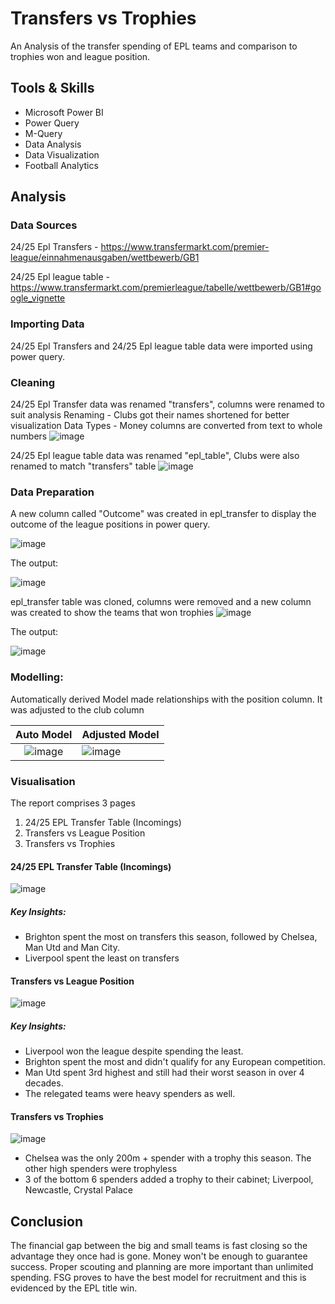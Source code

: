 # Transfers vs Trophies
An Analysis of the transfer spending of EPL teams and comparison to trophies won and league position.

## Tools & Skills
- Microsoft Power BI
- Power Query
- M-Query
- Data Analysis
- Data Visualization
- Football Analytics

## Analysis

### Data Sources
24/25 Epl Transfers - https://www.transfermarkt.com/premier-league/einnahmenausgaben/wettbewerb/GB1

24/25 Epl league table - https://www.transfermarkt.com/premierleague/tabelle/wettbewerb/GB1#google_vignette

### Importing Data
24/25 Epl Transfers and 24/25 Epl league table data were imported using power query. 

### Cleaning
24/25 Epl Transfer data was renamed "transfers", columns were renamed to suit analysis
Renaming - Clubs got their names shortened for better visualization
Data Types - Money columns are converted from text to whole numbers
![image](https://github.com/user-attachments/assets/11cd70d0-de01-41d6-9aba-6025f603d604)

24/25 Epl league table data was renamed "epl_table", Clubs were also renamed to match "transfers" table
![image](https://github.com/user-attachments/assets/a92dda9e-616f-45b2-8450-17244c229fef)


### Data Preparation
A new column called "Outcome" was created in epl_transfer to display the outcome of the league positions in power query.

![image](https://github.com/user-attachments/assets/ac1f4c7c-a302-444a-9241-3e46212842ab)

The output:

![image](https://github.com/user-attachments/assets/494565bb-81b7-401f-aa27-513e7508dc6e)


epl_transfer table was cloned, columns were removed and a new column was created to show the teams that won trophies
![image](https://github.com/user-attachments/assets/e838ddb4-bb2f-4d57-8049-317ac964e9f9)

The output:

![image](https://github.com/user-attachments/assets/1901d7cf-a6c2-4593-a2a5-90e7b51d9149)



### Modelling:
Automatically derived Model made relationships with the position column. It was adjusted to the club column

Auto Model                                  |                      Adjusted Model
:------------------------------------------:|----------------------------------------|
![image](https://github.com/user-attachments/assets/e3be9f90-e16b-451e-b6d1-7322fc58be14)     |       ![image](https://github.com/user-attachments/assets/f4ac2140-e552-4e8b-8c67-86eeb0c69f71)

### Visualisation

The report comprises 3 pages

1. 24/25 EPL Transfer Table (Incomings)
2. Transfers vs League Position
3. Transfers vs Trophies


#### 24/25 EPL Transfer Table (Incomings)
![image](https://github.com/user-attachments/assets/8b03e161-e7a5-4e0f-b46c-7f49342ae0d6)

##### Key Insights:
- Brighton spent the most on transfers this season, followed by Chelsea, Man Utd and Man City.
- Liverpool spent the least on transfers


#### Transfers vs League Position
![image](https://github.com/user-attachments/assets/b20ec74e-134a-46c4-8611-7467b29c8515)

##### Key Insights:
- Liverpool won the league despite spending the least.
- Brighton spent the most and didn't qualify for any European competition.
- Man Utd spent 3rd highest and still had their worst season in over 4 decades.
- The relegated teams were heavy spenders as well.

#### Transfers vs Trophies
![image](https://github.com/user-attachments/assets/decce0c1-a803-49fb-9e0a-6fa131a9fe66)
- Chelsea was the only 200m + spender with a trophy this season. The other high spenders were trophyless
- 3 of the bottom 6 spenders added a trophy to their cabinet; Liverpool, Newcastle, Crystal Palace

## Conclusion
The financial gap between the big and small teams is fast closing so the advantage they once had is gone. Money won't be enough to guarantee success. Proper scouting and planning are more important than unlimited spending. FSG proves to have the best model for recruitment and this is evidenced by the EPL title win.



